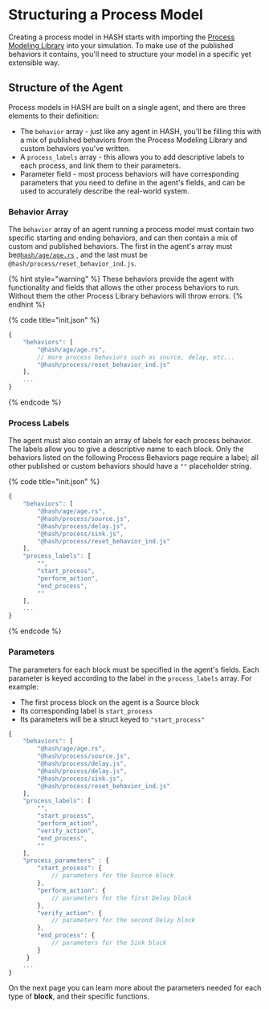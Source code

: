 # Structuring a Process Model

Creating a process model in HASH starts with importing the [Process Modeling Library](https://hash.ai/@hash/process) into your simulation. To make use of the published behaviors it contains, you'll need to structure your model in a specific yet extensible way.

## Structure of the Agent

Process models in HASH are built on a single agent, and there are three elements to their definition:

* The `behavior` array - just like any agent in HASH, you'll be filling this with a mix of published behaviors from the Process Modeling Library and custom behaviors you've written.
* A `process_labels` array - this allows you to add descriptive labels to each process, and link them to their parameters.
* Parameter field - most process behaviors will have corresponding parameters that you need to define in the agent's fields, and can be used to accurately describe the real-world system.

### Behavior Array

The `behavior` array of an agent running a process model must contain two specific starting and ending behaviors, and can then contain a mix of custom and published behaviors. The first in the agent's array must be[`@hash/age/age.rs`](https://hash.ai/@hash/age) , and the last must be `@hash/process/reset_behavior_ind.js`.

{% hint style="warning" %}
These behaviors provide the agent with functionality and fields that allows the other process behaviors to run. Without them the other Process Library behaviors will throw errors.
{% endhint %}

{% code title="init.json" %}
```javascript
{
    "behaviors": [
        "@hash/age/age.rs",
        // more process behaviors such as source, delay, etc... 
        "@hash/process/reset_behavior_ind.js"
    ],
    ...
}
```
{% endcode %}

### Process Labels

The agent must also contain an array of labels for each process behavior. The labels allow you to give a descriptive name to each block. Only the behaviors listed on the following Process Behaviors page require a label; all other published or custom behaviors should have a `""` placeholder string.

{% code title="init.json" %}
```javascript
{
    "behaviors": [
        "@hash/age/age.rs",
        "@hash/process/source.js", 
        "@hash/process/delay.js", 
        "@hash/process/sink.js", 
        "@hash/process/reset_behavior_ind.js"
    ],
    "process_labels": [
        "",
        "start_process",
        "perform_action",
        "end_process",
        ""
    ],
    ...
}
```
{% endcode %}

### Parameters

The parameters for each block must be specified in the agent's fields. Each parameter is keyed according to the label in the `process_labels` array. For example:

*  The first process block on the agent is a Source block
* Its corresponding label is `start_process`
* Its parameters will be a struct keyed to `"start_process"`

```javascript
{
    "behaviors": [
        "@hash/age/age.rs",
        "@hash/process/source.js", 
        "@hash/process/delay.js",
        "@hash/process/delay.js", 
        "@hash/process/sink.js", 
        "@hash/process/reset_behavior_ind.js"
    ],
    "process_labels": [
        "",
        "start_process",
        "perform_action",
        "verify_action",
        "end_process",
        ""
    ],
    "process_parameters" : {
        "start_process": {
            // parameters for the Source block
        },
        "perform_action": {
            // parameters for the first Delay block
        },
        "verify_action": {
            // parameters for the second Delay block
        },
        "end_process": {
            // parameters for the Sink block
        }
     }
    ...
}
```

On the next page you can learn more about the parameters needed for each type of **block**, and their specific functions.

